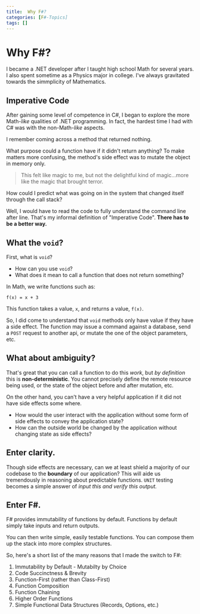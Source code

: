 ```yaml
---
title:  Why F#?
categories: [F#-Topics]
tags: []
---
```


# Why F#?

I became a .NET developer after I taught high school Math for several years.  I also spent sometime as a Physics major in college.  I've always gravitated towards the simmplicity of Mathematics.

## Imperative Code 

After gaining some level of competence in C#, I began to explore the more Math-*like* qualities of .NET programming.  In fact, the hardest time I had with C# was with the non-Math-*like* aspects.  

I remember coming across a method that returned nothing.  

What purpose could a function have if it didn't return anything?  To make matters more confusing, the method's side effect was to mutate the object in memory only.  

> This felt like magic to me, but not the delightful kind of magic...more like the magic that brought terror.  

How could I predict what was going on in the system that changed itself through the call stack?  

Well, I would have to read the code to fully understand the command line after line.  That's my informal definition of "Imperative Code".  **There has to be a better way.**

## What the `void`?

First, what is `void`?

- How can you use `void`?
- What does it mean to call a function that does not return something?

In Math, we write functions such as:

`f(x) = x + 3`

This function takes a value, `x`, and returns a value, `f(x)`.

So, I did come to understand that `void` methods only have value if they have a side effect.  The function may issue a command against a database, send a `POST` request to another api, or mutate the one of the object parameters, etc.

## What about ambiguity?

That's great that you can call a function to do this *work*, but *by definition* this is **non-deterministic**.  You cannot precisely define the remote resource being used, or the state of the object before and after mutation, etc.

On the other hand, you can't have a very helpful application if it did not have side effects some where.  

- How would the user interact with the application without some form of side effects to convey the application state?  
- How can the outside world be changed by the application without changing state as side effects?  

## Enter clarity.

Though side effects are necessary, can we at least shield a majority of our codebase to the **boundary** of our application?  This will aide us tremendously in reasoning about predictable functions.  `UNIT` testing becomes a simple answer of *input this and verify this output.*  

## Enter F#.

F# provides immutability of functions by default.  Functions by default simply take inputs and return outputs.  

You can then write simple, easily testable functions.  You can compose them up the stack into more complex structures.  

So, here's a short list of the many reasons that I made the switch to F#:

1. Immutability by Default - Mutabilty by Choice
2. Code Succinctness & Brevity
3. Function-First (rather than Class-First)
4. Function Composition
5. Function Chaining
6. Higher Order Functions
7. Simple Functional Data Structures (Records, Options, etc.)